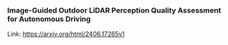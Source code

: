 ### Image-Guided Outdoor LiDAR Perception Quality Assessment for Autonomous Driving

Link: https://arxiv.org/html/2406.17265v1